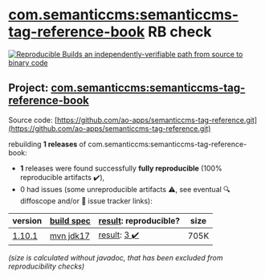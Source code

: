 [com.semanticcms:semanticcms-tag-reference-book](https://central.sonatype.com/artifact/com.semanticcms/semanticcms-tag-reference-book/versions) RB check
=======

[![Reproducible Builds](https://reproducible-builds.org/images/logos/rb.svg) an independently-verifiable path from source to binary code](https://reproducible-builds.org/)

## Project: [com.semanticcms:semanticcms-tag-reference-book](https://central.sonatype.com/artifact/com.semanticcms/semanticcms-tag-reference-book/versions)

Source code: [https://github.com/ao-apps/semanticcms-tag-reference.git](https://github.com/ao-apps/semanticcms-tag-reference.git)

rebuilding **1 releases** of com.semanticcms:semanticcms-tag-reference-book:
- **1** releases were found successfully **fully reproducible** (100% reproducible artifacts :heavy_check_mark:),
- 0 had issues (some unreproducible artifacts :warning:, see eventual :mag: diffoscope and/or :memo: issue tracker links):

| version | [build spec](/BUILDSPEC.md) | [result](https://reproducible-builds.org/docs/jvm/): reproducible? | size |
| -- | --------- | ------ | -- |
| [1.10.1](https://central.sonatype.com/artifact/com.semanticcms/semanticcms-tag-reference-book/1.10.1/pom) | [mvn jdk17](semanticcms-tag-reference-book-1.10.1.buildspec) | [result](semanticcms-tag-reference-book-1.10.1.buildinfo): [3 :heavy_check_mark: ](semanticcms-tag-reference-book-1.10.1.buildcompare) | 705K |

<i>(size is calculated without javadoc, that has been excluded from reproducibility checks)</i>
